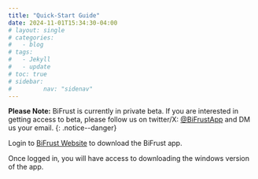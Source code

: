 ```yaml
---
title: "Quick-Start Guide"
date: 2024-11-01T15:34:30-04:00
# layout: single
# categories:
#   - blog
# tags:
#   - Jekyll
#   - update
# toc: true
# sidebar:
#         nav: "sidenav"
---
```


**Please Note:** BiFrust is currently in private beta. If you are interested in getting access to beta, please follow us on twitter/X: [@BiFrustApp](https://x.com/BiFrustApp) and DM us your email.
{: .notice--danger}


 
Login to [BiFrust Website](https://bifrust.com/) to download the BiFrust app. 

Once logged in, you will have access to downloading the windows version of the app. 



